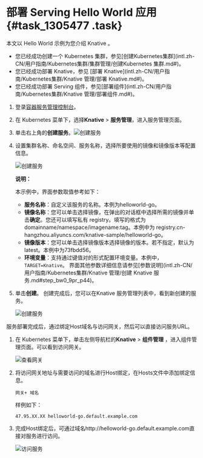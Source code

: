 # 部署 Serving Hello World 应用 {#task_1305477 .task}

本文以 Hello World 示例为您介绍 Knative 。

-   您已经成功创建一个 Kubernetes 集群，参见[创建Kubernetes集群](intl.zh-CN/用户指南/Kubernetes集群/集群管理/创建Kubernetes 集群.md#)。
-   您已经成功部署 Knative，参见 [部署 Knative](intl.zh-CN/用户指南/Kubernetes集群/Knative 管理/部署 Knative.md#)。
-   您已经成功部署 Serving 组件，参见[部署组件](intl.zh-CN/用户指南/Kubernetes集群/Knative 管理/部署组件.md#)。

1.  登录[容器服务管理控制台](https://cs.console.aliyun.com/)。
2.  在 Kubernetes 菜单下，选择**Knative** \> **服务管理**，进入服务管理页面。
3.  单击右上角的**创建服务**。![创建服务](http://static-aliyun-doc.oss-cn-hangzhou.aliyuncs.com/assets/img/1040500/156404729352550_zh-CN.png)


4.  设置集群名称、命名空间、服务名称，选择所要使用的镜像和镜像版本等配置信息。 

    ![创建服务](http://static-aliyun-doc.oss-cn-hangzhou.aliyuncs.com/assets/img/1068378/156404729352892_zh-CN.png)

    **说明：** 

    本示例中，界面参数取值参考如下：

    -   **服务名称**：自定义该服务的名称。本例为helloworld-go。
    -   **镜像名称**：您可以单击选择镜像，在弹出的对话框中选择所需的镜像并单击**确定**。您还可以填写私有 registry。填写的格式为domainname/namespace/imagename:tag。本例中为 registry.cn-hangzhou.aliyuncs.com/knative-sample/helloworld-go。
    -   **镜像版本**：您可以单击选择镜像版本选择镜像的版本。若不指定，默认为 latest。本例中为73fbdd56。
    -   **环境变量**：支持通过键值对的形式配置环境变量。本例中，`TARGET=Knative`。
    界面其他参数详细信息请参见[参数说明](intl.zh-CN/用户指南/Kubernetes集群/Knative 管理/创建 Knative 服务.md#step_bw0_9pr_p44)。

5.  单击**创建**。 创建完成后，您可以在Knative 服务管理列表中，看到新创建的服务。

    ![创建服务](http://static-aliyun-doc.oss-cn-hangzhou.aliyuncs.com/assets/img/1068378/156404729452893_zh-CN.png)


服务部署完成后，通过绑定Host域名与访问网关，然后可以直接访问服务URL。

1.  在 Kubernetes 菜单下，单击左侧导航栏的**Knative** \> **组件管理** ，进入组件管理页面。可以看到访问网关。

    ![查看网关](http://static-aliyun-doc.oss-cn-hangzhou.aliyuncs.com/assets/img/1040500/156404729452564_zh-CN.png)

2.  将访问网关地址与需要访问的域名进行Host绑定，在Hosts文件中添加绑定信息。

    ``` {#codeblock_moj_j2x_k2h}
    网关+ 域名
    ```

    样例如下：

    ``` {#codeblock_kbo_6ju_7kp}
    47.95.XX.XX helloworld-go.default.example.com
    ```

3.  完成Host绑定后，可通过域名http://helloworld-go.default.example.com直接对服务进行访问。

    ![访问服务](http://static-aliyun-doc.oss-cn-hangzhou.aliyuncs.com/assets/img/1040500/156404729452568_zh-CN.png)


